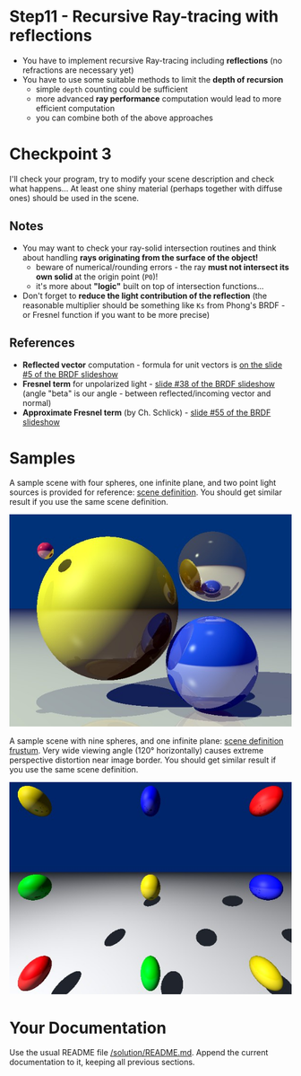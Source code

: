 # Step11 - Recursive Ray-tracing with reflections
* You have to implement recursive Ray-tracing including **reflections**
  (no refractions are necessary yet)
* You have to use some suitable methods to limit the **depth of recursion**
  * simple `depth` counting could be sufficient
  * more advanced **ray performance** computation would lead to more efficient
    computation
  * you can combine both of the above approaches

# Checkpoint 3
I'll check your program, try to modify your scene description and check what happens...
At least one shiny material (perhaps together with diffuse ones) should be used in
the scene.

## Notes
* You may want to check your ray-solid intersection routines and think
  about handling **rays originating from the surface of the object!**
  * beware of numerical/rounding errors - the ray **must not intersect its own
    solid** at the origin point (`P0`)!
  * it's more about **"logic"** built on top of intersection functions...
* Don't forget to **reduce the light contribution of the reflection**
  (the reasonable multiplier should be something like `Ks` from Phong's BRDF - or
  Fresnel function if you want to be more precise)

## References
* **Reflected vector** computation - formula for unit vectors is
  [on the slide #5 of the BRDF slideshow](https://cgg.mff.cuni.cz/~pepca/lectures/pdf/prg-05-brdf.pdf)
* **Fresnel term** for unpolarized light -
  [slide #38 of the BRDF slideshow](https://cgg.mff.cuni.cz/~pepca/lectures/pdf/prg-05-brdf.pdf)
  (angle "beta" is our angle - between reflected/incoming vector and normal)
* **Approximate Fresnel term** (by Ch. Schlick) -
  [slide #55 of the BRDF slideshow](https://cgg.mff.cuni.cz/~pepca/lectures/pdf/prg-05-brdf.pdf)

# Samples
A sample scene with four spheres, one infinite plane, and two point light sources
is provided for reference: [scene definition](sample-scene.md).
You should get similar result if you use the same scene definition.

![Sample result](sample-raytracing-norefractions.jpg)

A sample scene with nine spheres, and one infinite plane:
[scene definition frustum](sample-scene-frustum.md). Very wide viewing angle (120&deg;
horizontally) causes extreme perspective distortion near image border.
You should get similar result if you use the same scene definition.

![Sample result frustum](sample-raytracing-frustum.jpg)

# Your Documentation
Use the usual README file [/solution/README.md](../solution/README.md).
Append the current documentation to it, keeping all previous sections.
